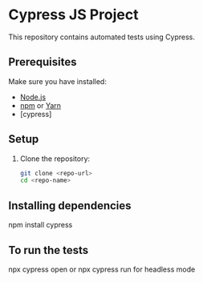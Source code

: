 # Cypress JS Project

This repository contains automated tests using Cypress.

## Prerequisites

Make sure you have installed:
- [Node.js](https://nodejs.org/)
- [npm](https://www.npmjs.com/) or [Yarn](https://yarnpkg.com/)
- [cypress]

## Setup

1. Clone the repository:
   ```bash
   git clone <repo-url>
   cd <repo-name>

## Installing dependencies
npm install cypress

## To run the tests
npx cypress open or npx cypress run for headless mode
